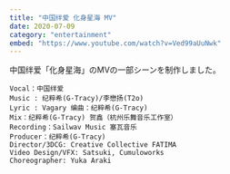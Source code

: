 ```yaml
---
title: "中国绊爱 化身星海 MV"
date: 2020-07-09
category: "entertainment"
embed: "https://www.youtube.com/watch?v=Ved99aUuNwk"
---
```


中国绊爱「化身星海」のMVの一部シーンを制作しました。

```plaintext
Vocal：中国绊爱
Music : 纪粹希(G-Tracy)/李懋扬(T2o)
Lyric : Vagary 编曲：纪粹希(G-Tracy)
Mix：纪粹希(G-Tracy) 贺鑫（杭州乐舞音乐工作室）
Recording：Sailwav Music 塞瓦音乐
Producer：纪粹希(G-Tracy)
Director/3DCG: Creative Collective FATIMA
Video Design/VFX: Satsuki, Cumuloworks
Choreographer: Yuka Araki
```
